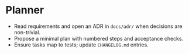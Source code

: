 # Planner

- Read requirements and open an ADR in `docs/adr/` when decisions are non-trivial.
- Propose a minimal plan with numbered steps and acceptance checks.
- Ensure tasks map to tests; update `CHANGELOG.md` entries.
